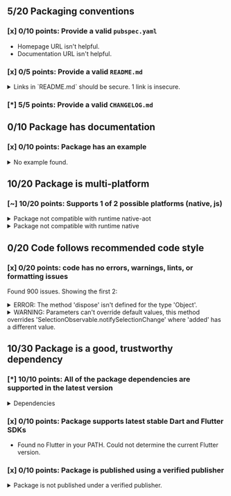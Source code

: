 ## 5/20 Packaging conventions

### [x] 0/10 points: Provide a valid `pubspec.yaml`

* Homepage URL isn't helpful.
* Documentation URL isn't helpful.

### [x] 0/5 points: Provide a valid `README.md`

<details>
<summary>
Links in `README.md` should be secure. 1 link is insecure.
</summary>

`README.md:51:22`

```
   ╷
51 │ component's provided <a href="http://sass-lang.com/guide#topic-6">Sass mixins</a>.</p>
   │                      ^^^^^^^^^^^^^^^^^^^^^^^^^^^^^^^^^^^^^^^^^^^^^
   ╵
```

Use `https` URLs instead.
</details>

### [*] 5/5 points: Provide a valid `CHANGELOG.md`


## 0/10 Package has documentation

### [x] 0/10 points: Package has an example

<details>
<summary>
No example found.
</summary>

See [package layout](https://dart.dev/tools/pub/package-layout#examples) guidelines on how to add an example.
</details>

## 10/20 Package is multi-platform

### [~] 10/20 points: Supports 1 of 2 possible platforms (native, **js**)

<details>
<summary>
Package not compatible with runtime native-aot
</summary>

Because:
* `package:angular_components/angular_components.dart` that imports:
* `package:angular_components/theme/module.dart` that imports:
* `package:angular/angular.dart` that imports:
* `package:angular/src/platform/browser/tools/tools.dart` that imports:
* `package:angular/src/platform/browser/tools/common_tools.dart` that imports:
* `package:angular/src/core/linker/component_factory.dart` that imports:
* `package:angular/src/core/linker/view_ref.dart` that imports:
* `dart:html`
</details>
<details>
<summary>
Package not compatible with runtime native
</summary>

Because:
* `package:angular_components/angular_components.dart` that imports:
* `package:angular_components/theme/module.dart` that imports:
* `package:angular/angular.dart` that imports:
* `package:angular/src/platform/browser/tools/tools.dart` that imports:
* `package:angular/src/platform/browser/tools/common_tools.dart` that imports:
* `package:angular/src/core/linker/component_factory.dart` that imports:
* `package:angular/src/core/linker/view_ref.dart` that imports:
* `dart:html`
</details>

## 0/20 Code follows recommended code style

### [x] 0/20 points: code has no errors, warnings, lints, or formatting issues

Found 900 issues. Showing the first 2:

<details>
<summary>
ERROR: The method 'dispose' isn't defined for the type 'Object'.
</summary>

`lib/model/collection/list_tracker.dart:123:9`

```
    ╷
123 │       d.dispose();
    │         ^^^^^^^
    ╵
```

To reproduce run `dart analyze lib/model/collection/list_tracker.dart`
</details>
<details>
<summary>
WARNING: Parameters can't override default values, this method overrides 'SelectionObservable.notifySelectionChange' where 'added' has a different value.
</summary>

`lib/src/model/selection/noop_selection_model_impl.dart:20:31`

```
   ╷
20 │   void notifySelectionChange({added, removed}) {}
   │                               ^^^^^
   ╵
```

To reproduce run `dart analyze lib/src/model/selection/noop_selection_model_impl.dart`
</details>

## 10/30 Package is a good, trustworthy dependency

### [*] 10/10 points: All of the package dependencies are supported in the latest version

<details>
<summary>
Dependencies
</summary>

|Package|Constraint|Compatible|Latest|
|:-|:-|:-|:-|
|[`angular`]|^5.1.0|5.3.1|5.3.1|
|[`angular_forms`]|^2.1.0|2.1.2|2.1.4|
|[`async`]|^2.0.8|2.4.2|2.4.2|
|[`build`]|>=0.11.1 <2.0.0|1.3.0|1.3.0|
|[`build_config`]|>=0.2.6 <0.4.0|0.3.2|0.4.2|
|[`built_collection`]|^4.0.0|4.3.2|4.3.2|
|[`collection`]|^1.14.10|1.14.13|1.14.13|
|[`fixnum`]|^0.10.7|0.10.11|0.10.11|
|[`intl`]|>=0.14.0 <0.16.0|0.15.8|0.16.1|
|[`js`]|^0.6.1|0.6.2|0.6.2|
|[`logging`]|^0.11.2|0.11.4|0.11.4|
|[`meta`]|^1.0.4|1.2.1|1.2.1|
|[`observable`]|^0.22.1+3|0.22.2|0.22.2|
|[`protobuf`]|^0.10.2|0.10.8|1.0.1|
|[`quiver`]|>=0.24.0 <0.30.0|0.29.0+2|2.1.3|
|[`sass_builder`]|^2.0.2|2.1.3|2.1.3|
|**Transitive dependencies**|
|[`analyzer`]|-|0.35.4|0.39.12|
|[`angular_ast`]|-|0.5.9|0.5.11|
|[`angular_compiler`]|-|0.4.3|0.4.5|
|[`args`]|-|1.6.0|1.6.0|
|[`built_value`]|-|7.1.0|7.1.0|
|[`charcode`]|-|1.1.3|1.1.3|
|[`checked_yaml`]|-|1.0.2|1.0.2|
|[`cli_repl`]|-|0.2.0+1|0.2.0+1|
|[`code_builder`]|-|3.3.0|3.3.0|
|[`convert`]|-|2.1.1|2.1.1|
|[`crypto`]|-|2.1.5|2.1.5|
|[`csslib`]|-|0.14.6+1|0.16.1|
|[`dart2_constant`]|-|1.0.2+dart2|1.0.2+dart2|
|[`dart_internal`]|-|0.1.9|0.1.9|
|[`dart_style`]|-|1.2.4|1.3.6|
|[`front_end`]|-|0.1.14|0.1.29|
|[`glob`]|-|1.2.0|1.2.0|
|[`http`]|-|0.12.1|0.12.1|
|[`http_parser`]|-|3.1.4|3.1.4|
|[`json_annotation`]|-|2.4.0|3.0.1|
|[`kernel`]|-|0.3.14|0.3.29|
|[`matcher`]|-|0.12.8|0.12.8|
|[`node_interop`]|-|1.1.1|1.1.1|
|[`node_io`]|-|1.1.1|1.1.1|
|[`package_config`]|-|1.9.3|1.9.3|
|[`package_resolver`]|-|1.0.10|1.0.10|
|[`pedantic`]|-|1.9.1|1.9.1|
|[`pub_semver`]|-|1.4.4|1.4.4|
|[`pubspec_parse`]|-|0.1.5|0.1.5|
|[`sass`]|-|1.26.10|1.26.10|
|[`source_gen`]|-|0.9.4+4|0.9.5|
|[`source_maps`]|-|0.10.9|0.10.9|
|[`source_span`]|-|1.7.0|1.7.0|
|[`stack_trace`]|-|1.9.5|1.9.5|
|[`stream_transform`]|-|1.2.0|1.2.0|
|[`string_scanner`]|-|1.0.5|1.0.5|
|[`term_glyph`]|-|1.1.0|1.1.0|
|[`tuple`]|-|1.0.3|1.0.3|
|[`typed_data`]|-|1.2.0|1.2.0|
|[`watcher`]|-|0.9.7+15|0.9.7+15|
|[`yaml`]|-|2.2.1|2.2.1|

To reproduce run `pub outdated --no-dev-dependencies --up-to-date`.

[`angular`]: https://pub.dev/packages/angular
[`angular_forms`]: https://pub.dev/packages/angular_forms
[`async`]: https://pub.dev/packages/async
[`build`]: https://pub.dev/packages/build
[`build_config`]: https://pub.dev/packages/build_config
[`built_collection`]: https://pub.dev/packages/built_collection
[`collection`]: https://pub.dev/packages/collection
[`fixnum`]: https://pub.dev/packages/fixnum
[`intl`]: https://pub.dev/packages/intl
[`js`]: https://pub.dev/packages/js
[`logging`]: https://pub.dev/packages/logging
[`meta`]: https://pub.dev/packages/meta
[`observable`]: https://pub.dev/packages/observable
[`protobuf`]: https://pub.dev/packages/protobuf
[`quiver`]: https://pub.dev/packages/quiver
[`sass_builder`]: https://pub.dev/packages/sass_builder
[`analyzer`]: https://pub.dev/packages/analyzer
[`angular_ast`]: https://pub.dev/packages/angular_ast
[`angular_compiler`]: https://pub.dev/packages/angular_compiler
[`args`]: https://pub.dev/packages/args
[`built_value`]: https://pub.dev/packages/built_value
[`charcode`]: https://pub.dev/packages/charcode
[`checked_yaml`]: https://pub.dev/packages/checked_yaml
[`cli_repl`]: https://pub.dev/packages/cli_repl
[`code_builder`]: https://pub.dev/packages/code_builder
[`convert`]: https://pub.dev/packages/convert
[`crypto`]: https://pub.dev/packages/crypto
[`csslib`]: https://pub.dev/packages/csslib
[`dart2_constant`]: https://pub.dev/packages/dart2_constant
[`dart_internal`]: https://pub.dev/packages/dart_internal
[`dart_style`]: https://pub.dev/packages/dart_style
[`front_end`]: https://pub.dev/packages/front_end
[`glob`]: https://pub.dev/packages/glob
[`http`]: https://pub.dev/packages/http
[`http_parser`]: https://pub.dev/packages/http_parser
[`json_annotation`]: https://pub.dev/packages/json_annotation
[`kernel`]: https://pub.dev/packages/kernel
[`matcher`]: https://pub.dev/packages/matcher
[`node_interop`]: https://pub.dev/packages/node_interop
[`node_io`]: https://pub.dev/packages/node_io
[`package_config`]: https://pub.dev/packages/package_config
[`package_resolver`]: https://pub.dev/packages/package_resolver
[`pedantic`]: https://pub.dev/packages/pedantic
[`pub_semver`]: https://pub.dev/packages/pub_semver
[`pubspec_parse`]: https://pub.dev/packages/pubspec_parse
[`sass`]: https://pub.dev/packages/sass
[`source_gen`]: https://pub.dev/packages/source_gen
[`source_maps`]: https://pub.dev/packages/source_maps
[`source_span`]: https://pub.dev/packages/source_span
[`stack_trace`]: https://pub.dev/packages/stack_trace
[`stream_transform`]: https://pub.dev/packages/stream_transform
[`string_scanner`]: https://pub.dev/packages/string_scanner
[`term_glyph`]: https://pub.dev/packages/term_glyph
[`tuple`]: https://pub.dev/packages/tuple
[`typed_data`]: https://pub.dev/packages/typed_data
[`watcher`]: https://pub.dev/packages/watcher
[`yaml`]: https://pub.dev/packages/yaml

</details>

### [x] 0/10 points: Package supports latest stable Dart and Flutter SDKs

* Found no Flutter in your PATH. Could not determine the current Flutter version.

### [x] 0/10 points: Package is published using a verified publisher

<details>
<summary>
Package is not published under a verified publisher.
</summary>

See https://dart.dev/tools/pub/verified-publishers for more information.
</details>